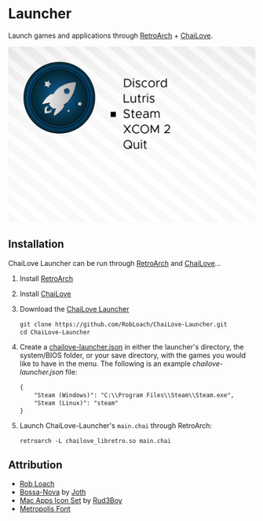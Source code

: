 # Launcher

Launch games and applications through [RetroArch](http://libretro.com) + [ChaiLove](https://github.com/libretro/libretro-chailove).

![ChaiLove Launcher Screenshot](Resources/Screenshot.jpg)

## Installation

ChaiLove Launcher can be run through [RetroArch](https://retroarch.com/) and [ChaiLove](https://github.com/libretro/libretro-chailove)...

1. Install [RetroArch](https://retroarch.com)

2. Install [ChaiLove](https://github.com/libretro/libretro-chailove)

3. Download the [ChaiLove Launcher](http://github.com/RobLoach/ChaiLove-Launcher)
	```
	git clone https://github.com/RobLoach/ChaiLove-Launcher.git
	cd ChaiLove-Launcher
	```

4. Create a [chailove-launcher.json](chailove-launcher.sample.json) in either the launcher's directory, the system/BIOS folder, or your save directory, with the games you would like to have in the menu. The following is an example *chailove-launcher.json* file:
	```
	{
		"Steam (Windows)": "C:\\Program Files\\Steam\\Steam.exe",
		"Steam (Linux)": "steam"
	}
	```


5. Launch ChaiLove-Launcher's `main.chai` through RetroArch:
	```
	retroarch -L chailove_libretro.so main.chai
	```

## Attribution

- [Rob Loach](https://robloach.net)
- [Bossa-Nova](https://opengameart.org/content/bossa-nova) by [Joth](https://opengameart.org/users/joth)
- [Mac Apps Icon Set](https://www.deviantart.com/rud3boy/art/Mac-Apps-Icon-Set-354798037) by [Rud3Boy](http://rud3boy.deviantart.com)
- [Metropolis Font](https://fontlibrary.org/en/font/metropolis)
